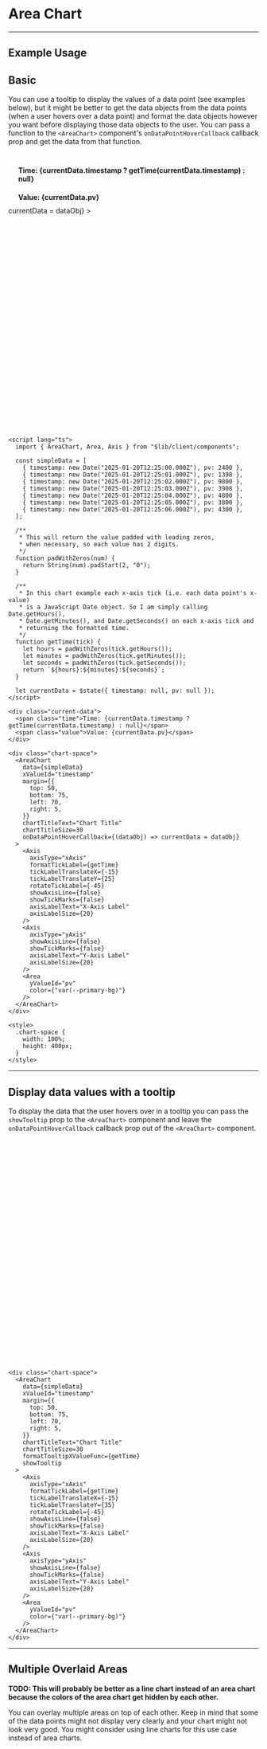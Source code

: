 <script lang="ts">
  import { AreaChart, Area, Axis } from "$lib/client/components";

  const simpleData = [
    { timestamp: new Date("2025-01-20T12:25:00.000Z"), pv: 2400 },
    { timestamp: new Date("2025-01-20T12:25:01.000Z"), pv: 1398 },
    { timestamp: new Date("2025-01-20T12:25:02.000Z"), pv: 9800 },
    { timestamp: new Date("2025-01-20T12:25:03.000Z"), pv: 3908 },
    { timestamp: new Date("2025-01-20T12:25:04.000Z"), pv: 4800 },
    { timestamp: new Date("2025-01-20T12:25:05.000Z"), pv: 3800 },
    { timestamp: new Date("2025-01-20T12:25:06.000Z"), pv: 4300 },
  ];

  const complexData = [
    {
      timestamp: new Date("2025-01-20T12:25:00.000Z"),
      uv: 4000,
      pv: 2400,
      amt: 2400,
    },
    {
      timestamp: new Date("2025-01-20T12:25:01.000Z"),
      uv: 3000,
      pv: 1398,
      amt: 2210,
    },
    {
      timestamp: new Date("2025-01-20T12:25:02.000Z"),
      uv: 2000,
      pv: 9800,
      amt: 2290,
    },
    {
      timestamp: new Date("2025-01-20T12:25:03.000Z"),
      uv: 2780,
      pv: 3908,
      amt: 2000,
    },
    {
      timestamp: new Date("2025-01-20T12:25:04.000Z"),
      uv: 1890,
      pv: 4800,
      amt: 2181,
    },
    {
      timestamp: new Date("2025-01-20T12:25:05.000Z"),
      uv: 2390,
      pv: 3800,
      amt: 2500,
    },
    {
      timestamp: new Date("2025-01-20T12:25:06.000Z"),
      uv: 3490,
      pv: 4300,
      amt: 2100,
    },
  ];

  /**
   * This will return the value padded with leading zeros,
   * when necessary, so each value has 2 digits.
   */
  function padWithZeros(num) {
    return String(num).padStart(2, "0");
  }

  /**
   * In this chart example each x-axis tick (i.e. each data point's x-value)
   * is a JavaScript Date object. So I am simply calling Date.getHours(), 
   * Date.getMinutes(), and Date.getSeconds() on each x-axis tick and 
   * returning the formatted time.
   */
  function getTime(tick) {
    let hours = padWithZeros(tick.getHours());
    let minutes = padWithZeros(tick.getMinutes());
    let seconds = padWithZeros(tick.getSeconds());
    return `${hours}:${minutes}:${seconds}`;
  }

  let currentData = $state({ timestamp: null, pv: null });
</script>


# Area Chart

---

## Example Usage

## Basic

You can use a tooltip to display the values of a data point (see examples below), but it might be better to get the data objects from the data points (when a user hovers over a data point) and format the data objects however you want before displaying those data objects to the user. You can pass a function to the `<AreaChart>` component's `onDataPointHoverCallback` callback prop and get the data from that function.

<br>

<div class="current-data">
  <span class="time">Time: {currentData.timestamp ? getTime(currentData.timestamp) : null}</span>
  <span class="value">Value: {currentData.pv}</span>
</div>

<div class="chart-space">
  <AreaChart
    data={simpleData}
    xValueId="timestamp"
    margin={{
      top: 50,
      bottom: 75,
      left: 70,
      right: 5,
    }}
    chartTitleText="Chart Title"
    chartTitleSize=30
    onDataPointHoverCallback={(dataObj) => currentData = dataObj}
  >
    <Axis
      axisType="xAxis"
      formatTickLabel={getTime}
      tickLabelTranslateX={-15}
      tickLabelTranslateY={25}
      rotateTickLabel={-45}
      showAxisLine={false}
      showTickMarks={false}
      axisLabelText="X-Axis Label"
      axisLabelSize={20}
    />
    <Axis
      axisType="yAxis"
      showAxisLine={false}
      showTickMarks={false}
      axisLabelText="Y-Axis Label"
      axisLabelSize={20}
    />
    <Area
      yValueId="pv"
      color={"var(--primary-bg)"}
    />
  </AreaChart>
</div>

<br><br>

```svelte
<script lang="ts">
  import { AreaChart, Area, Axis } from "$lib/client/components";

  const simpleData = [
    { timestamp: new Date("2025-01-20T12:25:00.000Z"), pv: 2400 },
    { timestamp: new Date("2025-01-20T12:25:01.000Z"), pv: 1398 },
    { timestamp: new Date("2025-01-20T12:25:02.000Z"), pv: 9800 },
    { timestamp: new Date("2025-01-20T12:25:03.000Z"), pv: 3908 },
    { timestamp: new Date("2025-01-20T12:25:04.000Z"), pv: 4800 },
    { timestamp: new Date("2025-01-20T12:25:05.000Z"), pv: 3800 },
    { timestamp: new Date("2025-01-20T12:25:06.000Z"), pv: 4300 },
  ];

  /**
   * This will return the value padded with leading zeros,
   * when necessary, so each value has 2 digits.
   */
  function padWithZeros(num) {
    return String(num).padStart(2, "0");
  }

  /**
   * In this chart example each x-axis tick (i.e. each data point's x-value)
   * is a JavaScript Date object. So I am simply calling Date.getHours(), 
   * Date.getMinutes(), and Date.getSeconds() on each x-axis tick and 
   * returning the formatted time.
   */
  function getTime(tick) {
    let hours = padWithZeros(tick.getHours());
    let minutes = padWithZeros(tick.getMinutes());
    let seconds = padWithZeros(tick.getSeconds());
    return `${hours}:${minutes}:${seconds}`;
  }

  let currentData = $state({ timestamp: null, pv: null });
</script>

<div class="current-data">
  <span class="time">Time: {currentData.timestamp ? getTime(currentData.timestamp) : null}</span>
  <span class="value">Value: {currentData.pv}</span>
</div>

<div class="chart-space">
  <AreaChart
    data={simpleData}
    xValueId="timestamp"
    margin={{
      top: 50,
      bottom: 75,
      left: 70,
      right: 5,
    }}
    chartTitleText="Chart Title"
    chartTitleSize=30
    onDataPointHoverCallback={(dataObj) => currentData = dataObj}
  >
    <Axis
      axisType="xAxis"
      formatTickLabel={getTime}
      tickLabelTranslateX={-15}
      tickLabelTranslateY={25}
      rotateTickLabel={-45}
      showAxisLine={false}
      showTickMarks={false}
      axisLabelText="X-Axis Label"
      axisLabelSize={20}
    />
    <Axis
      axisType="yAxis"
      showAxisLine={false}
      showTickMarks={false}
      axisLabelText="Y-Axis Label"
      axisLabelSize={20}
    />
    <Area
      yValueId="pv"
      color={"var(--primary-bg)"}
    />
  </AreaChart>
</div>

<style>
  .chart-space {
    width: 100%;
    height: 400px;
  }
</style>
```

---

## Display data values with a tooltip

To display the data that the user hovers over in a tooltip you can pass the `showTooltip` prop to the `<AreaChart>` component and leave the `onDataPointHoverCallback` callback prop out of the `<AreaChart>` component.

<div class="chart-space">
  <AreaChart
    data={simpleData}
    xValueId="timestamp"
    margin={{
      top: 50,
      bottom: 75,
      left: 70,
      right: 5,
    }}
    chartTitleText="Chart Title"
    chartTitleSize=30
    formatTooltipXValueFunc={getTime}
    showTooltip
  >
    <Axis
      axisType="xAxis"
      formatTickLabel={getTime}
      tickLabelTranslateX={-15}
      tickLabelTranslateY={25}
      rotateTickLabel={-45}
      showAxisLine={false}
      showTickMarks={false}
      axisLabelText="X-Axis Label"
      axisLabelSize={20}
    />
    <Axis
      axisType="yAxis"
      showAxisLine={false}
      showTickMarks={false}
      axisLabelText="Y-Axis Label"
      axisLabelSize={20}
    />
    <Area
      yValueId="pv"
      color={"var(--primary-bg)"}
    />
  </AreaChart>
</div>

<br><br>

```svelte
<div class="chart-space">
  <AreaChart
    data={simpleData}
    xValueId="timestamp"
    margin={{
      top: 50,
      bottom: 75,
      left: 70,
      right: 5,
    }}
    chartTitleText="Chart Title"
    chartTitleSize=30
    formatTooltipXValueFunc={getTime}
    showTooltip
  >
    <Axis
      axisType="xAxis"
      formatTickLabel={getTime}
      tickLabelTranslateX={-15}
      tickLabelTranslateY={35}
      rotateTickLabel={-45}
      showAxisLine={false}
      showTickMarks={false}
      axisLabelText="X-Axis Label"
      axisLabelSize={20}
    />
    <Axis
      axisType="yAxis"
      showAxisLine={false}
      showTickMarks={false}
      axisLabelText="Y-Axis Label"
      axisLabelSize={20}
    />
    <Area
      yValueId="pv"
      color={"var(--primary-bg)"}
    />
  </AreaChart>
</div>
```

---

## Multiple Overlaid Areas

**TODO: This will probably be better as a line chart instead of an area chart because the colors of the area chart get hidden by each other.**

You can overlay multiple areas on top of each other. Keep in mind that some of the data points might not display very clearly and your chart might not look very good. You might consider using line charts for this use case instead of area charts.

<div class="chart-space">
  <AreaChart
    data={complexData}
    xValueId="timestamp"
    margin={{
      top: 50,
      bottom: 75,
      left: 70,
      right: 5,
    }}
    chartTitleText="Chart Title"
    chartTitleSize=30
    formatTooltipXValueFunc={getTime}
    showTooltip
  >
    <Axis
      axisType="xAxis"
      formatTickLabel={getTime}
      tickLabelTranslateX={-12}
      tickLabelTranslateY={35}
      rotateTickLabel={-45}
      showAxisLine={false}
      showTickMarks={false}
      axisLabelText="X-Axis Label"
      axisLabelSize={20}
    />
    <Axis
      axisType="yAxis"
      showAxisLine={false}
      showTickMarks={false}
      axisLabelText="Y-Axis Label"
      axisLabelSize={20}
    />
    <Area yValueId="uv" color="darkred" />
    <Area yValueId="pv" color="greenyellow" />
    <Area yValueId="amt" color="darkblue" />
  </AreaChart>
</div>

<br><br>

```svelte
<script>
  const complexData = [
    {
      timestamp: new Date("2025-01-20T12:25:00.000Z"),
      uv: 4000,
      pv: 2400,
      amt: 2400,
    },
    {
      timestamp: new Date("2025-01-20T12:25:01.000Z"),
      uv: 3000,
      pv: 1398,
      amt: 2210,
    },
    {
      timestamp: new Date("2025-01-20T12:25:02.000Z"),
      uv: 2000,
      pv: 9800,
      amt: 2290,
    },
    {
      timestamp: new Date("2025-01-20T12:25:03.000Z"),
      uv: 2780,
      pv: 3908,
      amt: 2000,
    },
    {
      timestamp: new Date("2025-01-20T12:25:04.000Z"),
      uv: 1890,
      pv: 4800,
      amt: 2181,
    },
    {
      timestamp: new Date("2025-01-20T12:25:05.000Z"),
      uv: 2390,
      pv: 3800,
      amt: 2500,
    },
    {
      timestamp: new Date("2025-01-20T12:25:06.000Z"),
      uv: 3490,
      pv: 4300,
      amt: 2100,
    },
  ];
</script>

<div class="chart-space">
  <AreaChart
    data={complexData}
    xValueId="timestamp"
    margin={{
      top: 50,
      bottom: 75,
      left: 70,
      right: 5,
    }}
    chartTitleText="Chart Title"
    chartTitleSize=30
    formatTooltipXValueFunc={getTime}
    showTooltip
  >
    ...
    <Area yValueId="uv" color="darkred" />
    <Area yValueId="pv" color="greenyellow" />
    <Area yValueId="amt" color="darkblue" />
  </AreaChart>
</div>
```

<br>

---

## Props

### For the `<AreaChart>` component
| Prop name | Type | Possible values | Default value | Description |
| --------- | ---- | --------------- | ------------- | ----------- |
| `data` | `array` of `objects` | Any array of objects containing numerical values | NA | This prop will provide the data that is displayed in your chart. |
| `xValueId` | `string` | Any property name from your data objects | NA | This prop should be the name of a property from your data objects. This is how the `<AreaChart>` component is able to tell which values should be treated as the x-values. |
| `margin` | `object` | possible values | `{ top: 0, bottom: 0, left: 0, right: 0 }` | The `margin` prop is used to provide space between the edges of the chart and the container element that wraps your chart component. The margins include the axes and their tick labels, but do not include the chart title or axis labels. For example, if you increase the left chart margin, then the left edge of the chart along with the y-axis and its tick labels will move away from the left side of the screen, but the y-axis label will not move. |
| `chartTitleText` | `string` | Any string | `""` (an empty string) | This prop provides the chart title text. If no text is provided in this prop, then the chart will not have a title. |
| `chartTitleSize` | `number` | Any number | `16` (pixels) | This prop provides the size of the chart title in pixels. |
| `showTooltip` | `boolean` | `true`, `false` | `false` | This prop allows you to show or hide the tooltip when a user hovers over the chart. If the tooltip is hidden, then the vertical indicator line that appears along with the tooltip will also be hidden. |
| `formatTooltipXValueFunc` | `function` | Any function | `(value) => value`<br>By default this will return the value without formatting it. | You should provide a function to this prop that will take an x-value as an argument and return a formatted version of the x-value.<br><br>NOTE: This is not a callback prop. This function only formats values; it will not return any values to the parent component. |

<hr>
<br>

### For the `<Area>` component
| Prop name | Type | Possible values | Default value | Description |
| --------- | ---- | --------------- | ------------- | ----------- |
| `yValueId` | `string` | Any property name from your data objects | NA | This prop should be the name of a property from your data objects. This is how the `<AreaChart>` component is able to tell which value(s) should be treated as a y-value. |
| `color` | `string` | Any CSS color value | `"#000000"` | This prop provides the color for your area chart. |

<hr>
<br>

### For the `<Axis>` component
| Prop name | Type | Possible values | Default value | Description |
| --------- | ---- | --------------- | ------------- | ----------- |
| `axisType` | `string` | `"xAxis"`, `"yAxis"` | `""` (an empty string) | This prop defines whether the axis will be an x-axis (positioned below the chart) or a y-axis (positioned on the left side of the chart). |
| <div class="divider-row">Axis Line</div> | <div class="divider-row">&nbsp;</div> | <div class="divider-row">&nbsp;</div> | <div class="divider-row">&nbsp;</div> | <div class="divider-row">&nbsp;</div> |
| `showAxisLine` | `boolean` | `true`, `false` | `true` | This prop allows you to show or hide the axis line. |
| `lineStrokeColor` | `string` | Any CSS color value | `"#000000"` | This prop provides the color of the axis lines and axis tick marks. |
| `lineStrokeWidth` | `number` | Any number | `1` | This prop provides the stroke width for the axis lines and axis tick marks. |
| <div class="divider-row">Tick Marks</div> | <div class="divider-row">&nbsp;</div> | <div class="divider-row">&nbsp;</div> | <div class="divider-row">&nbsp;</div> | <div class="divider-row">&nbsp;</div> |
| `showTickMarks` | `boolean` | `true`, `false` | `true` | This prop allows you to show or hide the tick marks. |
| `fullLengthTickMarks` | `boolean` | `true`, `false` | `false` | If `showTickMarks` is `true`, then this prop allows you to set the tick marks to be the full height of the chart. |
| `numberOfTickMarks` | `number` | Any number | `5` | D3.js will take this number into consideration when setting the number of tick marks, but ultimately D3 will set the number of tick marks that it calculates to be the most appropriate number based on your data. |
| <div class="divider-row">Tick Labels</div> | <div class="divider-row">&nbsp;</div> | <div class="divider-row">&nbsp;</div> | <div class="divider-row">&nbsp;</div> | <div class="divider-row">&nbsp;</div> |
| `showTickLabels` | `boolean` | `true`, `false` | `true` | This prop allows you to show or hide the tick labels. |
| `tickLabelFontSize` | `number` | Any number | `12` | This prop sets the font size of the tick labels. |
| `tickLabelFill` | `string` | Any CSS color value | `"#000000"` | This prop sets the text color of the tick labels. |
| `formatTickLabel` | `function` | Any function | `(tick) => tick`<br>By default this will return the tick label without formatting it. | You should provide a function to this prop that will take a tick label as an argument and return a formatted version of the tick label. |
| `tickLabelTranslateX` | `number` | Any number | `"xAxis"`=`0`, `"yAxis"`=`-15` | This prop allows you to shift the tick labels either left or right. |
| `tickLabelTranslateY` | `number` | Any number | `"xAxis"`=`15`, `"yAxis"`=`0` | This prop allows you to shift the tick labels either up or down. |
| `rotateTickLabel` | `number` | Any number | `0` | This prop allows you to rotate the tick labels. |
| <div class="divider-row">Axis Labels</div> | <div class="divider-row">&nbsp;</div> | <div class="divider-row">&nbsp;</div> | <div class="divider-row">&nbsp;</div> | <div class="divider-row">&nbsp;</div> |
| `axisLabelText` | `string` | Any string | `""` (an empty string) | This prop provides the axis label text. If no text is provided in this prop, then the axis will not have a label. |
| `axisLabelSize` | `number` | Any number | `16` (pixels) | This prop provides the size of the axis label in pixels. |

<hr>
<br>

## Callback props for the `<AreaChart>` component

| Prop | Description |
| ---- | ----------- |
| `onDataPointHoverCallback` | You can pass the `onDataPointHoverCallback` prop and get the currently hovered data object in response (see the example above for details). You might want to use this instead of displaying data through the tooltip. |


<style>
  .chart-space {
    width: 100%;
    height: 400px;
  }

  .current-data {
    display: inline-block;
    border: var(--border);
    font-family: var(--monospace);
    font-weight: bold;

    & .time, & .value {
      display: inline-block;
      padding: 10px 20px;
    }

    & .time {
      border-right: var(--border);
    }
  }

  .divider-row {
    margin: -10px -25px;
    padding: 3px 25px;
    font-size: 14px;
    font-style: italic;
    background-color: var(--element-bg);
  }
</style>
